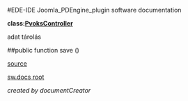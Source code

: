 #EDE-IDE Joomla_PDEngine_plugin
software documentation

**class:[PvoksController](../PvoksController.md)**



adat tárolás

##public function save () 


[source](../../../admin/controllers/controller.php)

[sw.docs root](../)

*created by documentCreator*

